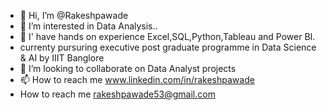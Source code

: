 - 👋 Hi, I’m @Rakeshpawade
- 👀 I’m interested in Data Analysis..
- 🌱 I' have hands on experience Excel,SQL,Python,Tableau and Power BI.
- currenty pursuring executive post graduate programme in Data Science & AI by IIIT Banglore
- 💞️ I’m looking to collaborate on Data Analyst projects
- 📫 How to reach me www.linkedin.com/in/rakeshpawade
-  How to reach me rakeshpawade53@gmail.com

<!---
Rakeshpawade/Rakeshpawade is a ✨ special ✨ repository because its `README.md` (this file) appears on your GitHub profile.
You can click the Preview link to take a look at your changes.
--->

